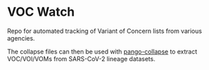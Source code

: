 # VOC Watch 

Repo for automated tracking of Variant of Concern lists from various agencies. 

The collapse files can then be used with [pango-collapse](https://github.com/MDU-PHL/pango-collapse) to extract VOC/VOI/VOMs from SARS-CoV-2 lineage datasets. 

